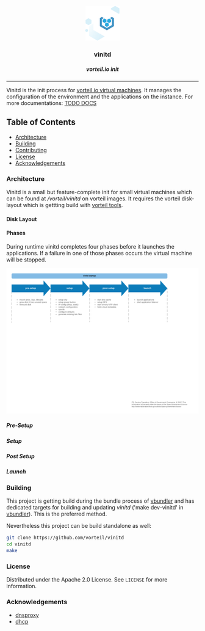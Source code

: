 <br />
<p align="center">
  <a href="https://github.com/vorteil/vinitd">
    <img src="assets/images/vlogo.png" alt="vinitd">
  </a>
  <h3 align="center">vinitd</h3>
  <h5 align="center">vorteil.io init</h5>
</p>
<hr/>

Vinitd is the init process for [vorteil.io virtual machines](https://github.com/vorteil/vorteil). It manages the configuration of the environment and the applications on the instance. For more documentations: [TODO DOCS]()

## Table of Contents

* [Architecture](#architecture)
* [Building](#building)
* [Contributing](#contributing)
* [License](#license)
* [Acknowledgements](#acknowledgements)

### Architecture

Vinitd is a small but feature-complete init for small virtual machines which can be found at _/vorteil/vinitd_ on vorteil images. It requires the vorteil disk-layout which is gettting build with [vorteil tools](https://github.com/vorteil/vorteil).

#### Disk Layout

#### Phases

During runtime vinitd completes four phases before it launches the applications. If a failure in one of those phases occurs the virtual machine will be stopped.

<p align="center">
    <img src="assets/images/vinitd_phases.png" alt="vinitd phases">
</p>

##### Pre-Setup

##### Setup

##### Post Setup

##### Launch

### Building

This project is getting build during the bundle process of [vbundler](https://github.com/vorteil/vbundler) and has dedicated targets for building and updating _vinitd_ ('make dev-vinitd' in [vbundler](https://github.com/vorteil/vbundler)). This is the preferred method.

Nevertheless this project can be build standalone as well:

```sh
git clone https://github.com/vorteil/vinitd
cd vinitd
make
```



### License

Distributed under the Apache 2.0 License. See `LICENSE` for more information.

### Acknowledgements

* [dnsproxy](https://github.com/Asphaltt/dnsproxy-go)
* [dhcp](https://github.com/insomniacslk/dhcp)
